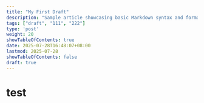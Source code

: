 ```yaml
---
title: "My First Draft"
description: "Sample article showcasing basic Markdown syntax and formatting for HTML elements."
tags: ["draft", "111", "222"]
type: 'post'
weight: 20
showTableOfContents: true
date: 2025-07-28T16:48:07+08:00
lastmod: 2025-07-28
showTableOfContents: false
draft: true
---
```


# test
